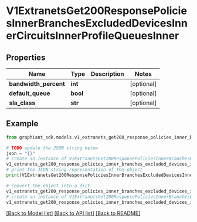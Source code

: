 # V1ExtranetsGet200ResponsePoliciesInnerBranchesExcludedDevicesInnerCircuitsInnerProfileQueuesInner


## Properties

Name | Type | Description | Notes
------------ | ------------- | ------------- | -------------
**bandwidth_percent** | **int** |  | [optional] 
**default_queue** | **bool** |  | [optional] 
**sla_class** | **str** |  | [optional] 

## Example

```python
from graphiant_sdk.models.v1_extranets_get200_response_policies_inner_branches_excluded_devices_inner_circuits_inner_profile_queues_inner import V1ExtranetsGet200ResponsePoliciesInnerBranchesExcludedDevicesInnerCircuitsInnerProfileQueuesInner

# TODO update the JSON string below
json = "{}"
# create an instance of V1ExtranetsGet200ResponsePoliciesInnerBranchesExcludedDevicesInnerCircuitsInnerProfileQueuesInner from a JSON string
v1_extranets_get200_response_policies_inner_branches_excluded_devices_inner_circuits_inner_profile_queues_inner_instance = V1ExtranetsGet200ResponsePoliciesInnerBranchesExcludedDevicesInnerCircuitsInnerProfileQueuesInner.from_json(json)
# print the JSON string representation of the object
print(V1ExtranetsGet200ResponsePoliciesInnerBranchesExcludedDevicesInnerCircuitsInnerProfileQueuesInner.to_json())

# convert the object into a dict
v1_extranets_get200_response_policies_inner_branches_excluded_devices_inner_circuits_inner_profile_queues_inner_dict = v1_extranets_get200_response_policies_inner_branches_excluded_devices_inner_circuits_inner_profile_queues_inner_instance.to_dict()
# create an instance of V1ExtranetsGet200ResponsePoliciesInnerBranchesExcludedDevicesInnerCircuitsInnerProfileQueuesInner from a dict
v1_extranets_get200_response_policies_inner_branches_excluded_devices_inner_circuits_inner_profile_queues_inner_from_dict = V1ExtranetsGet200ResponsePoliciesInnerBranchesExcludedDevicesInnerCircuitsInnerProfileQueuesInner.from_dict(v1_extranets_get200_response_policies_inner_branches_excluded_devices_inner_circuits_inner_profile_queues_inner_dict)
```
[[Back to Model list]](../README.md#documentation-for-models) [[Back to API list]](../README.md#documentation-for-api-endpoints) [[Back to README]](../README.md)


